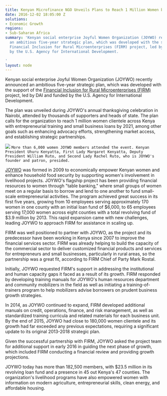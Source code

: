 ```yaml
---
title: Kenyan Microfinance NGO Unveils Plans to Reach 1 Million Women by 2021
date: 2016-12-02 18:05:00 Z
solutions:
- Economic Growth
regions:
- Sub-Saharan Africa
summary: 'Kenyan social enterprise Joyful Women Organization (JOYWO) recently announced
  an ambitious five-year strategic plan, which was developed with the support of the
  Financial Inclusion for Rural Microenterprises (FIRM) project, led by DAI and funded
  by the U.S. Agency for International Development.

'
layout: node
---
```


Kenyan social enterprise Joyful Women Organization (JOYWO) recently announced an ambitious five-year strategic plan, which was developed with the support of the [Financial Inclusion for Rural Microenterprises (FIRM)][1] project, led by DAI and funded by the U.S. Agency for International Development.

The plan was unveiled during JOYWO's annual thanksgiving celebration in Nairobi, attended by thousands of supporters and heads of state. The plan calls for the organization to reach 1 million women clientele across Kenya with entrepreneurial training and small business loans by 2021, among other goals such as enhancing advocacy efforts, strengthening market access, and establishing strategic partnerships.

![][2]
`More than 6,000 women JOYWO members attended the event. Kenyan President Uhuru Kenyatta, First Lady Margaret Kenyatta, Deputy President William Ruto, and Second Lady Rachel Ruto, who is JOYWO's founder and patron, presided.`

[JOYWO][3] was formed in 2009 to economically empower Kenyan women and enhance household food security by supporting women's involvement in livelihood projects. JOYWO's flagship project has been providing financial resources to women through "table banking," where small groups of women meet on a regular basis to borrow and lend to one another to fund small-scale entrepreneurial activities. The program achieved great success in its first five years, growing from 10 employees serving approximately 170 women in one county with an initial loan fund of $6,000, to 65 employees serving 17,000 women across eight counties with a total revolving fund of $3.9 million by 2013. This rapid expansion came with new challenges, leading JOYWO to approach FIRM for assistance in scaling up.

FIRM was well positioned to partner with JOYWO, as the project and its predecessor have been working in Kenya since 2007 to improve the financial services sector. FIRM was already helping to build the capacity of the commercial sector to deliver customized financial products and services for entrepreneurs and small businesses, particularly in rural areas, so the partnership was a great fit, according to FIRM Chief of Party Mark Rostal.

Initially, JOYWO requested FIRM's support in addressing the institutional and human capacity gaps it faced as a result of its growth. FIRM responded by developing training manuals for JOYWO's human resources department and community mobilizers in the field as well as initiating a training-of-trainers program to help mobilizers advise borrowers on prudent business growth strategies.

In 2014, as JOYWO continued to expand, FIRM developed additional manuals on credit, operations, finance, and risk management, as well as standardized training curricula and related materials for each business unit. By the end of 2015, JOYWO had close to 180,000 women clientele and its growth had far exceeded any previous expectations, requiring a significant update to its original 2013-2018 strategic plan.

Given the successful partnership with FIRM, JOYWO asked the project team for additional support in early 2016 in guiding the next phase of growth, which included FIRM conducting a financial review and providing growth projections.

JOYWO today has more than 182,500 members, with $23.5 million in its revolving loan fund and a presence in 45 out Kenya's 47 counties. The organization's livelihood programs have also empowered women with information on modern agriculture, entrepreneurial skills, clean energy, and affordable housing.

[1]: /our-work/projects/kenya-financial-inclusion-rural-microenterprises-firm
[2]: https://assetify-dai.com/news/JoyWo.jpg
[3]: https://joywo.org/